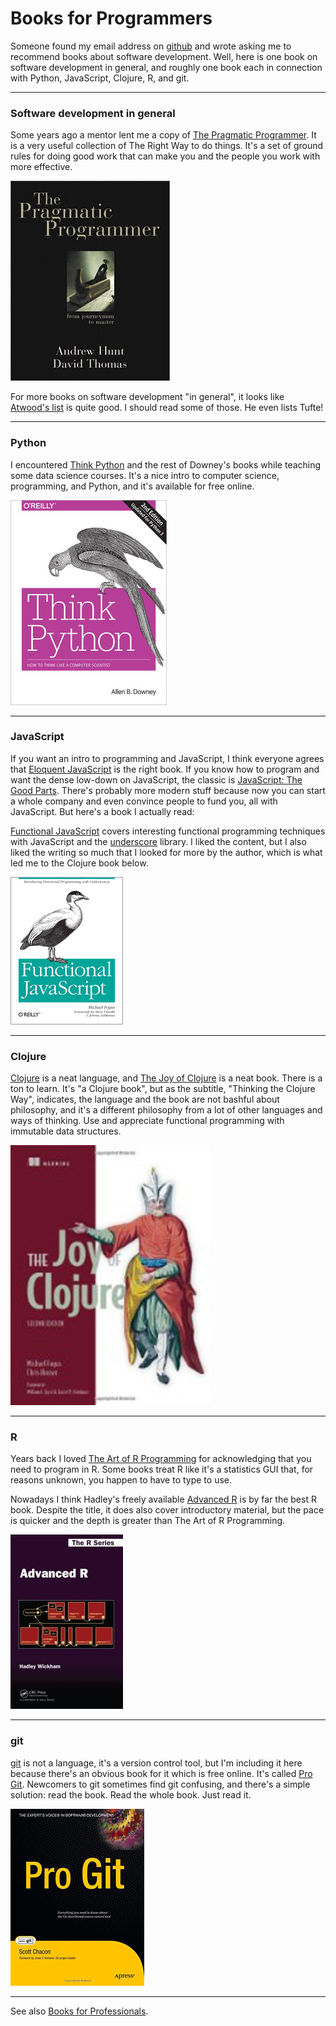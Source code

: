 # Books for Programmers

Someone found my email address on [github](https://github.com/) and wrote asking me to recommend books about software development. Well, here is one book on software development in general, and roughly one book each in connection with Python, JavaScript, Clojure, R, and git.

---

### Software development in general

Some years ago a mentor lent me a copy of [The Pragmatic Programmer](https://pragprog.com/book/tpp/the-pragmatic-programmer). It is a very useful collection of The Right Way to do things. It's a set of ground rules for doing good work that can make you and the people you work with more effective.

[![The Pragmatic Programmer](prag_prog.jpg)](https://pragprog.com/book/tpp/the-pragmatic-programmer)

For more books on software development "in general", it looks like [Atwood's list](http://blog.codinghorror.com/recommended-reading-for-developers/) is quite good. I should read some of those. He even lists Tufte!

---

### Python

I encountered [Think Python](http://greenteapress.com/wp/think-python-2e/) and the rest of Downey's books while teaching some data science courses. It's a nice intro to computer science, programming, and Python, and it's available for free online.

[![Think Python](think_python.jpg)](http://greenteapress.com/wp/think-python-2e/)

---

### JavaScript

If you want an intro to programming and JavaScript, I think everyone agrees that [Eloquent JavaScript](http://eloquentjavascript.net/) is the right book. If you know how to program and want the dense low-down on JavaScript, the classic is [JavaScript: The Good Parts](http://www.amazon.com/JavaScript-Good-Parts-Douglas-Crockford/dp/0596517742). There's probably more modern stuff because now you can start a whole company and even convince people to fund you, all with JavaScript. But here's a book I actually read:

[Functional JavaScript](http://shop.oreilly.com/product/0636920028857.do) covers interesting functional programming techniques with JavaScript and the [underscore](http://underscorejs.org/) library. I liked the content, but I also liked the writing so much that I looked for more by the author, which is what led me to the Clojure book below.

![Functional JavaScript](functional_js.gif)

---

### Clojure

[Clojure](https://clojure.org/) is a neat language, and [The Joy of Clojure](http://www.joyofclojure.com/) is a neat book. There is a ton to learn. It's "a Clojure book", but as the subtitle, "Thinking the Clojure Way", indicates, the language and the book are not bashful about philosophy, and it's a different philosophy from a lot of other languages and ways of thinking. Use and appreciate functional programming with immutable data structures.

[![The Joy of Clojure](joy_of_clojure.png)](http://www.joyofclojure.com/)

---

### R

Years back I loved [The Art of R Programming](https://www.nostarch.com/artofr.htm) for acknowledging that you need to program in R. Some books treat R like it's a statistics GUI that, for reasons unknown, you happen to have to type to use.

Nowadays I think Hadley's freely available [Advanced R](http://adv-r.had.co.nz/) is by far the best R book. Despite the title, it does also cover introductory material, but the pace is quicker and the depth is greater than The Art of R Programming.

[![Advanced R](advanced_r.jpg)](http://adv-r.had.co.nz/)

---

### git

[git](https://git-scm.com/) is not a language, it's a version control tool, but I'm including it here because there's an obvious book for it which is free online. It's called [Pro Git](https://git-scm.com/book/en/v2). Newcomers to git sometimes find git confusing, and there's a simple solution: read the book. Read the whole book. Just read it.

[![Pro Git](pro_git.jpg)](https://git-scm.com/book/en/v2)

---

See also [Books for Professionals](/20160320-books_for_professionals/).
